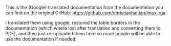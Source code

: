 This is the (Google) translated documentation from the documentation you can find on the original GitHub: https://github.com/christianhaitian/linux-rga  

I translated them using google, restored the table borders in the documentation (which where lost after translation and converting them to PDF), and then just re-uploaded them here so more people will be able to use the documentation if needed.

  
